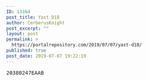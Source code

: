 ```yaml
---
ID: 13164
post_title: Yast D18
author: CerberusKnight
post_excerpt: ""
layout: post
permalink: >
  https://portalrepository.com/2019/07/07/yast-d18/
published: true
post_date: 2019-07-07 19:22:19
---
```

<pre>20380247EAAB</pre>